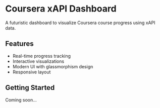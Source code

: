 ﻿# Coursera xAPI Dashboard

A futuristic dashboard to visualize Coursera course progress using xAPI data.

## Features
- Real-time progress tracking
- Interactive visualizations
- Modern UI with glassmorphism design
- Responsive layout

## Getting Started
Coming soon...
